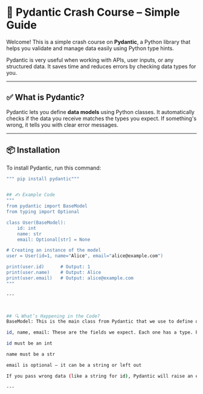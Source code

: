 # 🐍 Pydantic Crash Course – Simple Guide

Welcome! This is a simple crash course on **Pydantic**, a Python library that helps you validate and manage data easily using Python type hints.

Pydantic is very useful when working with APIs, user inputs, or any structured data. It saves time and reduces errors by checking data types for you.

---

## ✅ What is Pydantic?

Pydantic lets you define **data models** using Python classes. It automatically checks if the data you receive matches the types you expect. If something's wrong, it tells you with clear error messages.

---

## 📦 Installation

To install Pydantic, run this command:

```bash
""" pip install pydantic"""


## ✍️ Example Code
"""
from pydantic import BaseModel
from typing import Optional

class User(BaseModel):
    id: int
    name: str
    email: Optional[str] = None

# Creating an instance of the model
user = User(id=1, name="Alice", email="alice@example.com")

print(user.id)      # Output: 1
print(user.name)    # Output: Alice
print(user.email)   # Output: alice@example.com
"""

---



## 🔍 What’s Happening in the Code?
BaseModel: This is the main class from Pydantic that we use to define our data model.

id, name, email: These are the fields we expect. Each one has a type. For example:

id must be an int

name must be a str

email is optional – it can be a string or left out

If you pass wrong data (like a string for id), Pydantic will raise an error and let you know something is wrong.

---



